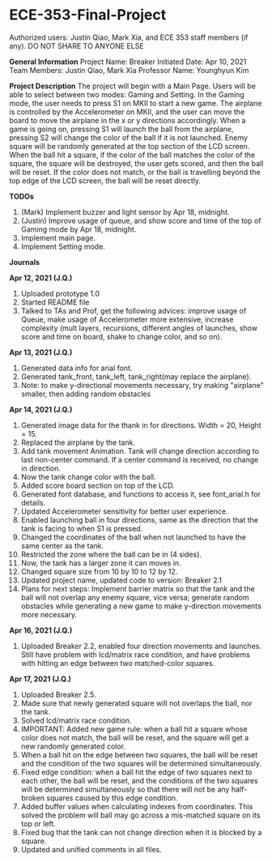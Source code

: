 # ECE-353-Final-Project
Authorized users: Justin Qiao, Mark Xia, and ECE 353 staff members (if any). DO NOT SHARE TO ANYONE ELSE

****General Information****
Project Name: Breaker
Initiated Date: Apr 10, 2021
Team Members: Justin Qiao, Mark Xia
Professor Name: Younghyun Kim

****Project Description****
The project will begin with a Main Page. Users will be able to select between two modes: Gaming and Setting. In the Gaming mode, the user needs to press S1 on MKII to start a new game. The airplane is controlled by the Accelerometer on MKII, and the user can move the board to move the airplane in the x or y directions accordingly. When a game is going on, pressing S1 will launch the ball from the airplane, pressing S2 will change the color of the ball if it is not launched. Enemy square will be randomly generated at the top section of the LCD screen. When the ball hit a square, if the color of the ball matches the color of the square, the square will be destroyed, the user gets scored, and then the ball will be reset. If the color does not match, or the ball is travelling beyond the top edge of the LCD screen, the ball will be reset directly.

****TODOs****
1. (Mark) Implement buzzer and light sensor by Apr 18, midnight.
2. (Justin) Improve usage of queue, and show score and time of the top of Gaming mode by Apr 18, midnight.
3. Implement main page.
4. Implement Setting mode.

****Journals****

**Apr 12, 2021 (J.Q.)**
1. Uploaded prototype 1.0
2. Started README file
3. Talked to TAs and Prof, get the following advices: improve usage of Queue, make usage of Accelerometer more extensive, increase complexity (mult layers, recursions, different angles of launches, show score and time on board, shake to change color, and so on).

**Apr 13, 2021 (J.Q.)**
1. Generated data info for arial font.
2. Generated tank_front, tank_left, tank_right(may replace the airplane).
3. Note: to make y-directional movements necessary, try making "airplane" smaller, then adding random obstacles

**Apr 14, 2021 (J.Q.)**
1. Generated image data for the thank in for directions. Width = 20, Height = 15.
2. Replaced the airplane by the tank.
3. Add tank movement Animation. Tank will change direction according to last non-center command. If a center command is received, no change in direction.
4. Now the tank change color with the ball.
5. Added score board section on top of the LCD.
6. Generated font database, and functions to access it, see font_arial.h for details.
7. Updated Accelerometer sensitivity for better user experience.
8. Enabled launching ball in four directions, same as the direction that the tank is facing to when S1 is pressed.
9. Changed the coordinates of the ball when not launched to have the same center as the tank.
10. Restricted the zone where the ball can be in (4 sides).
11. Now, the tank has a larger zone it can moves in.
12. Changed square size from 10 by 10 to 12 by 12.
13. Updated project name, updated code to version: Breaker 2.1
14. Plans for next steps: Implement barrier matrix so that the tank and the ball will not overlap any enemy square, vice versa; generate random obstacles while generating a new game to make y-direction movements more necessary. 

**Apr 16, 2021 (J.Q.)**
1. Uploaded Breaker 2.2, enabled four direction movements and launches. Still have problem with lcd/matrix race condition, and have problems with hitting an edge between two matched-color squares.

**Apr 17, 2021 (J.Q.)**
1. Uploaded Breaker 2.5.
2. Made sure that newly generated square will not overlaps the ball, nor the tank.
3. Solved lcd/matrix race condition.
4. IMPORTANT: Added new game rule: when a ball hit a square whose color does not match, the ball will be reset, and the square will get a new randomly generated color.
5. When a ball hit on the edge between two squares, the ball will be reset and the condition of the two squares will be determined simultaneously.
6. Fixed edge condition: when a ball hit the edge of two squares next to each other, the ball will be reset, and the conditions of the two squares will be determined simultaneously so that there will not be any half-broken squares caused by this edge condition.
7. Added buffer values when calculating indexes from coordinates. This solved the problem will ball may go across a mis-matched square on its top or left.
8. Fixed bug that the tank can not change direction when it is blocked by a square.
9. Updated and unified comments in all files.
